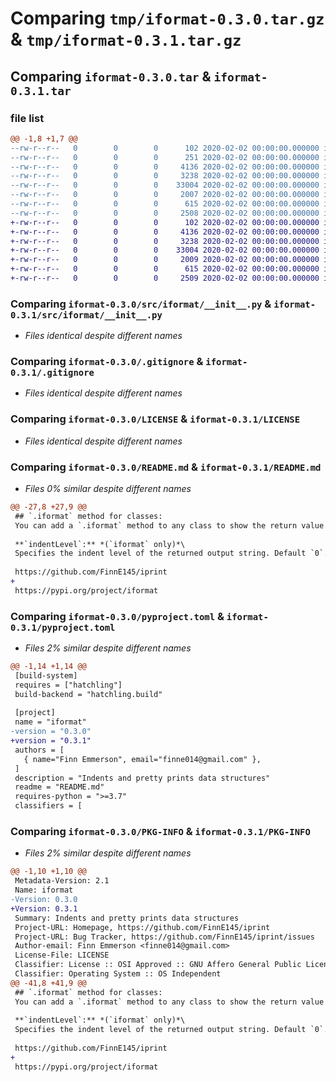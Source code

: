 # Comparing `tmp/iformat-0.3.0.tar.gz` & `tmp/iformat-0.3.1.tar.gz`

## Comparing `iformat-0.3.0.tar` & `iformat-0.3.1.tar`

### file list

```diff
@@ -1,8 +1,7 @@
--rw-r--r--   0        0        0      102 2020-02-02 00:00:00.000000 iformat-0.3.0/setup.py
--rw-r--r--   0        0        0      251 2020-02-02 00:00:00.000000 iformat-0.3.0/src/test.py
--rw-r--r--   0        0        0     4136 2020-02-02 00:00:00.000000 iformat-0.3.0/src/iformat/__init__.py
--rw-r--r--   0        0        0     3238 2020-02-02 00:00:00.000000 iformat-0.3.0/.gitignore
--rw-r--r--   0        0        0    33004 2020-02-02 00:00:00.000000 iformat-0.3.0/LICENSE
--rw-r--r--   0        0        0     2007 2020-02-02 00:00:00.000000 iformat-0.3.0/README.md
--rw-r--r--   0        0        0      615 2020-02-02 00:00:00.000000 iformat-0.3.0/pyproject.toml
--rw-r--r--   0        0        0     2508 2020-02-02 00:00:00.000000 iformat-0.3.0/PKG-INFO
+-rw-r--r--   0        0        0      102 2020-02-02 00:00:00.000000 iformat-0.3.1/setup.py
+-rw-r--r--   0        0        0     4136 2020-02-02 00:00:00.000000 iformat-0.3.1/src/iformat/__init__.py
+-rw-r--r--   0        0        0     3238 2020-02-02 00:00:00.000000 iformat-0.3.1/.gitignore
+-rw-r--r--   0        0        0    33004 2020-02-02 00:00:00.000000 iformat-0.3.1/LICENSE
+-rw-r--r--   0        0        0     2009 2020-02-02 00:00:00.000000 iformat-0.3.1/README.md
+-rw-r--r--   0        0        0      615 2020-02-02 00:00:00.000000 iformat-0.3.1/pyproject.toml
+-rw-r--r--   0        0        0     2509 2020-02-02 00:00:00.000000 iformat-0.3.1/PKG-INFO
```

### Comparing `iformat-0.3.0/src/iformat/__init__.py` & `iformat-0.3.1/src/iformat/__init__.py`

 * *Files identical despite different names*

### Comparing `iformat-0.3.0/.gitignore` & `iformat-0.3.1/.gitignore`

 * *Files identical despite different names*

### Comparing `iformat-0.3.0/LICENSE` & `iformat-0.3.1/LICENSE`

 * *Files identical despite different names*

### Comparing `iformat-0.3.0/README.md` & `iformat-0.3.1/README.md`

 * *Files 0% similar despite different names*

```diff
@@ -27,8 +27,9 @@
 ## `.iformat` method for classes:
 You can add a `.iformat` method to any class to show the return value of that method instead of the default iformat output for classes. It must accept positional arguments `indentLevel`, `indentDepth`, `expansionThreshold`, and `excludedAttrs`, which will be passed the same values as those passed to the `iformat` function call that calls the method. It is reccomended that you add whitespace in front of the output corresponding to `indentLevel * indentDepth`, and that you call `iformat`, with the same passed args (maybe with indentDepth + 1) on any values that are part of the outputted string.
 
 **`indentLevel`:** *(`iformat` only)*\
 Specifies the indent level of the returned output string. Default `0`.
 
 https://github.com/FinnE145/iprint
+
 https://pypi.org/project/iformat
```

### Comparing `iformat-0.3.0/pyproject.toml` & `iformat-0.3.1/pyproject.toml`

 * *Files 2% similar despite different names*

```diff
@@ -1,14 +1,14 @@
 [build-system]
 requires = ["hatchling"]
 build-backend = "hatchling.build"
 
 [project]
 name = "iformat"
-version = "0.3.0"
+version = "0.3.1"
 authors = [
   { name="Finn Emmerson", email="finne014@gmail.com" },
 ]
 description = "Indents and pretty prints data structures"
 readme = "README.md"
 requires-python = ">=3.7"
 classifiers = [
```

### Comparing `iformat-0.3.0/PKG-INFO` & `iformat-0.3.1/PKG-INFO`

 * *Files 2% similar despite different names*

```diff
@@ -1,10 +1,10 @@
 Metadata-Version: 2.1
 Name: iformat
-Version: 0.3.0
+Version: 0.3.1
 Summary: Indents and pretty prints data structures
 Project-URL: Homepage, https://github.com/FinnE145/iprint
 Project-URL: Bug Tracker, https://github.com/FinnE145/iprint/issues
 Author-email: Finn Emmerson <finne014@gmail.com>
 License-File: LICENSE
 Classifier: License :: OSI Approved :: GNU Affero General Public License v3
 Classifier: Operating System :: OS Independent
@@ -41,8 +41,9 @@
 ## `.iformat` method for classes:
 You can add a `.iformat` method to any class to show the return value of that method instead of the default iformat output for classes. It must accept positional arguments `indentLevel`, `indentDepth`, `expansionThreshold`, and `excludedAttrs`, which will be passed the same values as those passed to the `iformat` function call that calls the method. It is reccomended that you add whitespace in front of the output corresponding to `indentLevel * indentDepth`, and that you call `iformat`, with the same passed args (maybe with indentDepth + 1) on any values that are part of the outputted string.
 
 **`indentLevel`:** *(`iformat` only)*\
 Specifies the indent level of the returned output string. Default `0`.
 
 https://github.com/FinnE145/iprint
+
 https://pypi.org/project/iformat
```

